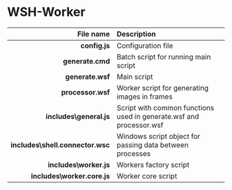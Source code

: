 # WSH-Worker 


| File name | Description |
|----:|:----|
|__config.js__                      | Configuration file                                                  |
|__generate.cmd__			              | Batch script for running main script                                |
|__generate.wsf__			              | Main script                                                         |
|__processor.wsf__			            | Worker script for generating images in frames                       |
|__includes\general.js__		        | Script with common functions used in generate.wsf and processor.wsf |
|__includes\shell.connector.wsc__   | Windows script object for passing data between processes            |
|__includes\worker.js__		          | Workers factory script                                              |
|__includes\worker.core.js__		    | Worker core script                                                  |
